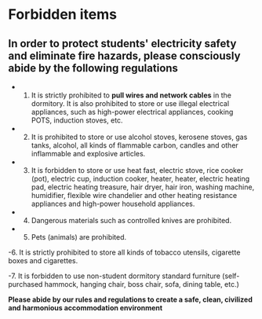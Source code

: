 # Forbidden items
## In order to protect students' electricity safety and eliminate fire hazards, please consciously abide by the following regulations

- 1. It is strictly prohibited to **pull wires and network cables** in the dormitory. It is also prohibited to store or use illegal electrical appliances, such as high-power electrical appliances, cooking POTS, induction stoves, etc.

- 2. It is prohibited to store or use alcohol stoves, kerosene stoves, gas tanks, alcohol, all kinds of flammable carbon, candles and other inflammable and explosive articles.

- 3. It is forbidden to store or use heat fast, electric stove, rice cooker (pot), electric cup, induction cooker, heater, heater, electric heating pad, electric heating treasure, hair dryer, hair iron, washing machine, humidifier, flexible wire chandelier and other heating resistance appliances and high-power household appliances.

- 4. Dangerous materials such as controlled knives are prohibited.

- 5. Pets (animals) are prohibited.

-6. It is strictly prohibited to store all kinds of tobacco utensils, cigarette boxes and cigarettes.

-7. It is forbidden to use non-student dormitory standard furniture (self-purchased hammock, hanging chair, boss chair, sofa, dining table, etc.)

**Please abide by our rules and regulations to create a safe, clean, civilized and harmonious accommodation environment**